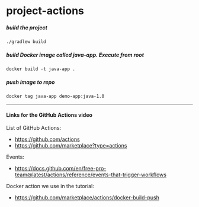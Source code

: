 # project-actions

##### build the project

    ./gradlew build

##### build Docker image called java-app. Execute from root

    docker build -t java-app .

##### push image to repo

    docker tag java-app demo-app:java-1.0


<hr>

#### Links for the GitHub Actions video

List of GitHub Actions:
* https://github.com/actions
* https://github.com/marketplace?type=actions

Events:
* https://docs.github.com/en/free-pro-team@latest/actions/reference/events-that-trigger-workflows

Docker action we use in the tutorial:
* https://github.com/marketplace/actions/docker-build-push
